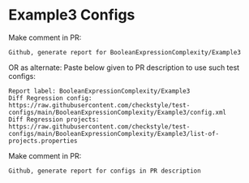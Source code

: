 # Example3 Configs
Make comment in PR:
```
Github, generate report for BooleanExpressionComplexity/Example3
```
OR as alternate:
Paste below given to PR description to use such test configs:
```
Report label: BooleanExpressionComplexity/Example3
Diff Regression config: https://raw.githubusercontent.com/checkstyle/test-configs/main/BooleanExpressionComplexity/Example3/config.xml
Diff Regression projects: https://raw.githubusercontent.com/checkstyle/test-configs/main/BooleanExpressionComplexity/Example3/list-of-projects.properties
```
Make comment in PR:
```
Github, generate report for configs in PR description
```
